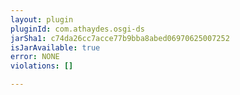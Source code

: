 ```yaml
---
layout: plugin
pluginId: com.athaydes.osgi-ds
jarSha1: c74da26cc7acce77b9bba8abed06970625007252
isJarAvailable: true
error: NONE
violations: []

---
```

